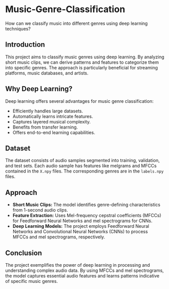 # Music-Genre-Classification
How can we classify music into different genres using deep learning techniques?

## Introduction
This project aims to classify music genres using deep learning. By analyzing short music clips, we can derive patterns and features to categorize them into specific genres. The approach is particularly beneficial for streaming platforms, music databases, and artists.

## Why Deep Learning?
Deep learning offers several advantages for music genre classification:
- Efficiently handles large datasets.
- Automatically learns intricate features.
- Captures layered musical complexity.
- Benefits from transfer learning.
- Offers end-to-end learning capabilities.

## Dataset
The dataset consists of audio samples segmented into training, validation, and test sets. Each audio sample has features like melgrams and MFCCs contained in the `X.npy` files. The corresponding genres are in the `labels.npy` files.

## Approach
- **Short Music Clips:** The model identifies genre-defining characteristics from 1-second audio clips.
- **Feature Extraction:** Uses Mel-frequency cepstral coefficients (MFCCs) for Feedforward Neural Networks and mel spectrograms for CNNs.
- **Deep Learning Models:** The project employs Feedforward Neural Networks and Convolutional Neural Networks (CNNs) to process MFCCs and mel spectrograms, respectively.

## Conclusion
The project exemplifies the power of deep learning in processing and understanding complex audio data. By using MFCCs and mel spectrograms, the model captures essential audio features and learns patterns indicative of specific music genres.


